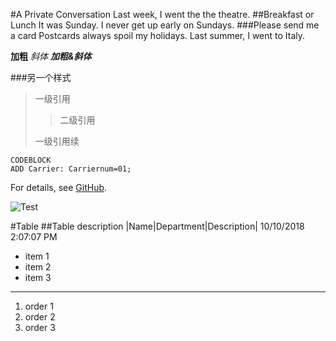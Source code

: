 #A Private Conversation
Last week, I went the the theatre.
##Breakfast or Lunch
It was Sunday. I never get up early on Sundays. 
###Please send me a card
Postcards always spoil my holidays. Last summer, I went to Italy. 

**加粗**
*斜体*
***加粗&斜体***

###另一个样式
> 一级引用
> >二级引用
> 
>一级引用续

    CODEBLOCK
    ADD Carrier: Carriernum=01;
For details, see [GitHub](http://github.com "GitHub").

![Test](https://i.imgur.com/P4G3AV3.jpg)


#Table
##Table description
|Name|Department|Description|
10/10/2018 2:07:07 PM 

- item 1
- item 2
- item 3

----------

1. order 1
2. order 2
3. order 3

